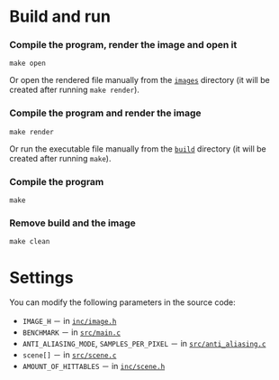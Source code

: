 # Build and run

### Compile the program, render the image and open it
```make open```

Or open the rendered file manually from the [`images`](./images/) directory (it will be created after running `make render`).

### Compile the program and render the image
```make render```

Or run the executable file manually from the [`build`](./build/) directory (it will be created after running `make`).

### Compile the program
```make```

### Remove build and the image
```make clean```

# Settings
You can modify the following parameters in the source code:
- `IMAGE_H` － in [`inc/image.h`](./inc/image.h)
- `BENCHMARK` － in [`src/main.c`](./src/main.c)
- `ANTI_ALIASING_MODE`, `SAMPLES_PER_PIXEL` － in [`src/anti_aliasing.c`](./src/anti_aliasing.c)
- `scene[]` － in [`src/scene.c`](./src/scene.c)
- `AMOUNT_OF_HITTABLES` － in [`inc/scene.h`](./inc/scene.h)
